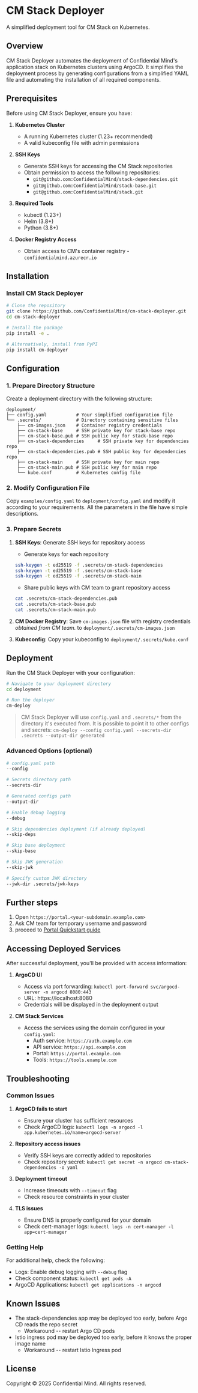 # CM Stack Deployer

A simplified deployment tool for CM Stack on Kubernetes.

## Overview

CM Stack Deployer automates the deployment of Confidential Mind's application stack on Kubernetes clusters using ArgoCD. It simplifies the deployment process by generating configurations from a simplified YAML file and automating the installation of all required components.

## Prerequisites

Before using CM Stack Deployer, ensure you have:

1. **Kubernetes Cluster**
   - A running Kubernetes cluster (1.23+ recommended)
   - A valid kubeconfig file with admin permissions

2. **SSH Keys**
   - Generate SSH keys for accessing the CM Stack repositories
   - Obtain permission to access the following repositories:
     - `git@github.com:ConfidentialMind/stack-dependencies.git`
     - `git@github.com:ConfidentialMind/stack-base.git`
     - `git@github.com:ConfidentialMind/stack.git`

3. **Required Tools**
   - kubectl (1.23+)
   - Helm (3.8+)
   - Python (3.8+)

4. **Docker Registry Access**
   - Obtain access to CM's container registry - `confidentialmind.azurecr.io`

## Installation

### Install CM Stack Deployer

```bash
# Clone the repository
git clone https://github.com/ConfidentialMind/cm-stack-deployer.git
cd cm-stack-deployer

# Install the package
pip install -e .

# Alternatively, install from PyPI
pip install cm-deployer
```

## Configuration

### 1. Prepare Directory Structure

Create a deployment directory with the following structure:

```
deployment/
├── config.yaml           # Your simplified configuration file
└── .secrets/             # Directory containing sensitive files
    ├── cm-images.json    # Container registry credentials
    ├── cm-stack-base     # SSH private key for stack-base repo
    ├── cm-stack-base.pub # SSH public key for stack-base repo
    ├── cm-stack-dependencies     # SSH private key for dependencies repo
    ├── cm-stack-dependencies.pub # SSH public key for dependencies repo
    ├── cm-stack-main     # SSH private key for main repo
    ├── cm-stack-main.pub # SSH public key for main repo
    └── kube.conf         # Kubernetes config file
```

### 2. Modify Configuration File

Copy `examples/config.yaml` to `deployment/config.yaml` and modify it according to your requirements.
All the parameters in the file have simple descriptions.

### 3. Prepare Secrets

1. **SSH Keys**: Generate SSH keys for repository access
   
   - Generate keys for each repository
   
   ```bash
   ssh-keygen -t ed25519 -f .secrets/cm-stack-dependencies
   ssh-keygen -t ed25519 -f .secrets/cm-stack-base
   ssh-keygen -t ed25519 -f .secrets/cm-stack-main
   ```
   
   -  Share public keys with CM team to grant repository access
   
   ```bash
   cat .secrets/cm-stack-dependencies.pub
   cat .secrets/cm-stack-base.pub
   cat .secrets/cm-stack-main.pub
   ```

2. **CM Docker Registry**: Save `cm-images.json` file with registry credentials *obtained from CM team.* to `deployment/.secrets/cm-images.json`

3. **Kubeconfig**: Copy your kubeconfig to `deployment/.secrets/kube.conf`

## Deployment

Run the CM Stack Deployer with your configuration:

```bash
# Navigate to your deployment directory
cd deployment

# Run the deployer
cm-deploy
```
> CM Stack Deployer will use `config.yaml` and `.secrets/*` from the directory it's executed from.
> It is possible to point it to other configs and secrets: `cm-deploy --config config.yaml --secrets-dir .secrets --output-dir generated`

### Advanced Options (optional)

```bash
# config.yaml path
--config

# Secrets directory path
--secrets-dir

# Generated configs path
--output-dir

# Enable debug logging
--debug

# Skip dependencies deployment (if already deployed)
--skip-deps

# Skip base deployment
--skip-base

# Skip JWK generation
--skip-jwk

# Specify custom JWK directory
--jwk-dir .secrets/jwk-keys
```

## Further steps

1. Open `https://portal.<your-subdomain.example.com>`
2. Ask CM team for temporary username and password
3. proceed to [Portal Quickstart guide](<a link to internal doc>) 

## Accessing Deployed Services

After successful deployment, you'll be provided with access information:

1. **ArgoCD UI**
   - Access via port forwarding: `kubectl port-forward svc/argocd-server -n argocd 8080:443`
   - URL: https://localhost:8080
   - Credentials will be displayed in the deployment output

2. **CM Stack Services**
   - Access the services using the domain configured in your `config.yaml`:
     - Auth service: `https://auth.example.com`
     - API service: `https://api.example.com`
     - Portal: `https://portal.example.com`
     - Tools: `https://tools.example.com`

## Troubleshooting

### Common Issues

1. **ArgoCD fails to start**
   - Ensure your cluster has sufficient resources
   - Check ArgoCD logs: `kubectl logs -n argocd -l app.kubernetes.io/name=argocd-server`

2. **Repository access issues**
   - Verify SSH keys are correctly added to repositories
   - Check repository secret: `kubectl get secret -n argocd cm-stack-dependencies -o yaml`

3. **Deployment timeout**
   - Increase timeouts with `--timeout` flag
   - Check resource constraints in your cluster

4. **TLS issues**
   - Ensure DNS is properly configured for your domain
   - Check cert-manager logs: `kubectl logs -n cert-manager -l app=cert-manager`

### Getting Help

For additional help, check the following:

- Logs: Enable debug logging with `--debug` flag
- Check component status: `kubectl get pods -A`
- ArgoCD Applications: `kubectl get applications -n argocd`

## Known Issues

- The stack-dependencies app may be deployed too early, before Argo CD reads the repo secret
  - Workaround -- restart Argo CD pods
- Istio ingress pod may be deployed too early, before it knows the proper image name
  - Workaround -- restart Istio Ingress pod
## License

Copyright © 2025 Confidential Mind. All rights reserved.
